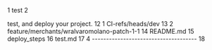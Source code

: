 1 test
2

test, and deploy your project.
12
1 CI-refs/heads/dev
13
2 feature/merchants/wralvaromolano-patch-1-1
14
README.md
15
deploy_steps
16
test.md
17
4 -------------------------------------
18
